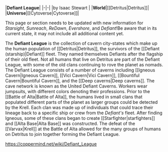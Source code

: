 |**Defiant League**|
|-|-|
|by  Isaac Stewart |
|**World**|[[Detritus\|Detritus]]|
|**Universe**|[[Cytoverse\|Cytoverse]]|

This page or section needs to be updated with new information for *Starsight*, *Sunreach*, *ReDawn*, *Evershore*, and *Defiant*!Be aware that in its current state, it may not include all additional content yet.

The **Defiant League** is the collection of cavern city-states which make up the human population of [[Detritus\|Detritus]], the survivors of the [[Defiant (starship)\|Defiant]] fleet. They named themselves Defiants after the flagship of their old fleet. Not all humans that live on Detritus are part of the Defiant League, with some of the old clans continuing to rove the planet as nomads.
The Defiant League consists of a number of caverns including [[Igneous Cavern\|Igneous Cavern]], [[Vici Cavern\|Vici Cavern]], [[Bountiful Cavern\|Bountiful Cavern]], and the [[Deep caverns\|Deep caverns]]. The cave network is known as the United Defiant Caverns.
Workers wear jumpsuits, with different colors denoting their professions.
Prior to the [[Battle of Alta\|Battle of Alta]], the humans lived in small clans that populated different parts of the planet as larger groups could be detected by the Krell. Each clan was made up of individuals that could trace their lineage back to a specific ship or crew from the *Defiant's* fleet. After finding Igneous, some of these clans began to create [[Starfighter\|starfighters]] and [[Alta Base\|Alta Base]] was constructed. The defeat of the [[Varvax\|Krell]] at the Battle of Alta allowed for the many groups of humans on Detritus to join together forming the Defiant League.



https://coppermind.net/wiki/Defiant_League